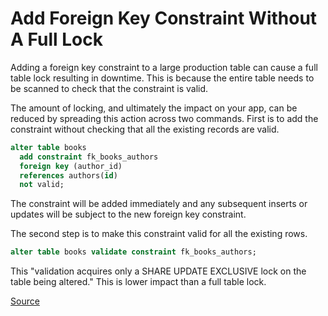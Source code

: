 # Add Foreign Key Constraint Without A Full Lock

Adding a foreign key constraint to a large production table can cause a full table lock resulting in downtime. This is because the entire table needs to be scanned to check that the constraint is valid.

The amount of locking, and ultimately the impact on your app, can be reduced by spreading this action across two commands. First is to add the constraint without checking that all the existing records are valid.

```sql
alter table books
  add constraint fk_books_authors
  foreign key (author_id)
  references authors(id)
  not valid;
```

The constraint will be added immediately and any subsequent inserts or updates will be subject to the new foreign key constraint.

The second step is to make this constraint valid for all the existing rows.

```sql
alter table books validate constraint fk_books_authors;
```

This "validation acquires only a SHARE UPDATE EXCLUSIVE lock on the table being altered." This is lower impact than a full table lock.

[Source](https://www.postgresql.org/docs/current/sql-altertable.html#SQL-ALTERTABLE-NOTES)
